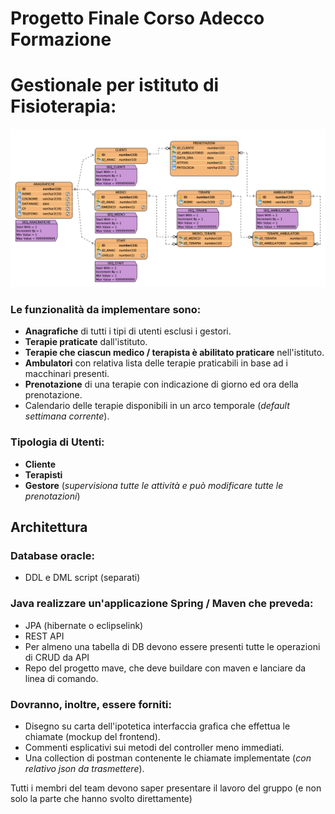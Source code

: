 # Progetto Finale Corso Adecco Formazione

# Gestionale per istituto di Fisioterapia:

![alt text](https://github.com/ftruono/IST_modis/blob/master/UML/IST_UML.png)

### Le funzionalità da implementare sono:
- **Anagrafiche** di tutti i tipi di utenti esclusi i gestori.
- **Terapie praticate** dall'istituto.
- **Terapie che ciascun medico / terapista è abilitato praticare** nell'istituto.
- **Ambulatori** con relativa lista delle terapie praticabili in base ad i macchinari presenti.
- **Prenotazione** di una terapie con indicazione di giorno ed ora della prenotazione.
- Calendario delle terapie disponibili in un arco temporale (*default settimana corrente*).

### Tipologia di Utenti:
- **Cliente**
- **Terapisti**
- **Gestore** (*supervisiona tutte le attività e può modificare tutte le prenotazioni*)

## Architettura
### Database oracle:
-  DDL e DML script (separati)

### Java realizzare un'applicazione Spring / Maven che preveda:
- JPA (hibernate o eclipselink)
- REST API
- Per almeno una tabella di DB devono essere presenti tutte le operazioni di CRUD da API
- Repo del progetto mave, che deve buildare con maven e lanciare da linea di comando.

### Dovranno, inoltre, essere forniti:
- Disegno su carta dell'ipotetica interfaccia grafica che effettua le chiamate (mockup del frontend).
- Commenti esplicativi sui metodi del controller meno immediati.
- Una collection di postman contenente le chiamate implementate (*con relativo json da trasmettere*).

Tutti i membri del team devono saper presentare il lavoro del gruppo (e non solo la parte che hanno svolto direttamente)
